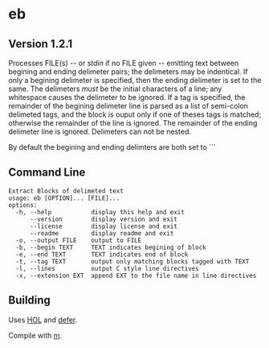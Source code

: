 # eb

## Version 1.2.1

Processes FILE(s) -- or *stdin* if no FILE given -- emitting text between begining and ending delimeter pairs; the delimeters may be indentical.
If only a begining delimeter is specified, then the ending delimeter is set to the same.
The delimeters *must* be the initial characters of a line; any whitespace causes the delimeter to be ignored.
If a tag is specified, the remainder of the begining delimeter line is parsed as a list of semi-colon delimeted tags, and the block is ouput only if one of theses tags is matched; otherwise the remainder of the line is ignored.
The remainder of the ending delimeter line is ignored.
Delimeters can not be nested.

By default the begining and ending delimters are both set to ```

## Command Line

```
Extract Blocks of delimeted text
usage: eb [OPTION]... [FILE]...
options:
  -h, --help           display this help and exit
      --version        display version and exit
      --license        display license and exit
      --readme         display readme and exit
  -o, --output FILE    output to FILE
  -b, --begin TEXT     TEXT indicates begining of block
  -e, --end TEXT       TEXT indicates end of block
  -t, --tag TEXT       output only matching blocks tagged with TEXT
  -l, --lines          output C style line directives
  -x, --extension EXT  append EXT to the file name in line directives
```

## Building

Uses [HOL](https://github.com/stytri/hol) and [defer](https://github.com/stytri/defer).

Compile with [m](https://github.com/stytri/m).

